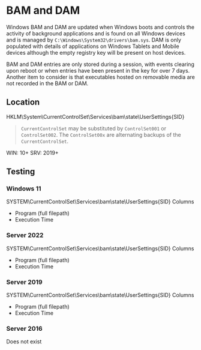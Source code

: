 # BAM and DAM
Windows BAM and DAM are updated when Windows boots and controls the activity of background applications and is found on all Windows devices and is managed by `C:\Windows\System32\drivers\bam.sys`. DAM is only populated with details of applications on Windows Tablets and Mobile devices although the empty registry key will be present on host devices.

BAM and DAM entries are only stored during a session, with events clearing upon reboot or when entries have been present in the key for over 7 days. Another item to consider is that executables hosted on removable media are not recorded in the BAM or DAM.

## Location
HKLM\System\CurrentControlSet\Services\bam\state\UserSettings\{SID}

> `CurrentControlSet` may be substituted by `ControlSet001` or `ControlSet002`. The `ControlSet00x` are alternating backups of the `CurrentControlSet`.

WIN: 10+
SRV: 2019+

## Testing

### Windows 11
SYSTEM\CurrentControlSet\Services\bam\state\UserSettings\{SID}
Columns
- Program (full filepath)
- Execution Time

### Server 2022
SYSTEM\CurrentControlSet\Services\bam\state\UserSettings\{SID}
Columns
- Program (full filepath)
- Execution Time

### Server 2019
SYSTEM\CurrentControlSet\Services\bam\state\UserSettings\{SID}
Columns
- Program (full filepath)
- Execution Time

### Server 2016
Does not exist